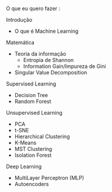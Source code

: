 O que eu quero fazer :

Introdução
- O que é Machine Learning

Matemática
- Teoria da informação
  - Entropia de Shannon
  - Information Gain/Impureza de Gini
- Singular Value Decomposition

Supervised Learning
- Decision Tree
- Random Forest

Unsupervised Learning
- PCA
- t-SNE
- Hierarchical Clustering
- K-Means
- MST Clustering
- Isolation Forest

Deep Learning
- MultiLayer Perceptron (MLP)
- Autoencoders
